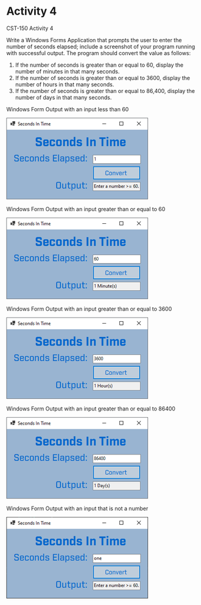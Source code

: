 # Activity 4
 CST-150 Activity 4


Write a Windows Forms Application that prompts the user to enter the number of seconds elapsed; include a screenshot of your program running with successful output. The program should convert the value as follows:
1. If the number of seconds is greater than or equal to 60, display the number of minutes in that many seconds.
2. If the number of seconds is greater than or equal to 3600, display the number of hours in that many seconds.
3. If the number of seconds is greater than or equal to 86,400, display the number of days in that many seconds.


Windows Form Output with an input less than 60

![alt text](https://github.com/JLAGCU/Activity-4/blob/main/WIndows%20Form%202.png?raw=true)

Windows Form Output with an input greater than or equal to 60

![alt text](https://github.com/JLAGCU/Activity-4/blob/main/WIndows%20Form%203.png?raw=true)

Windows Form Output with an input greater than or equal to 3600

![alt text](https://github.com/JLAGCU/Activity-4/blob/main/WIndows%20Form%204.png?raw=true)

Windows Form Output with an input greater than or equal to 86400

![alt text](https://github.com/JLAGCU/Activity-4/blob/main/WIndows%20Form%205.png?raw=true)

Windows Form Output with an input that is not a number

![alt text](https://github.com/JLAGCU/Activity-4/blob/main/WIndows%20Form%201.png?raw=true)